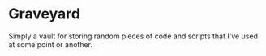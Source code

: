 Graveyard
=========

Simply a vault for storing random pieces of code and scripts that I've used at some point or another.
